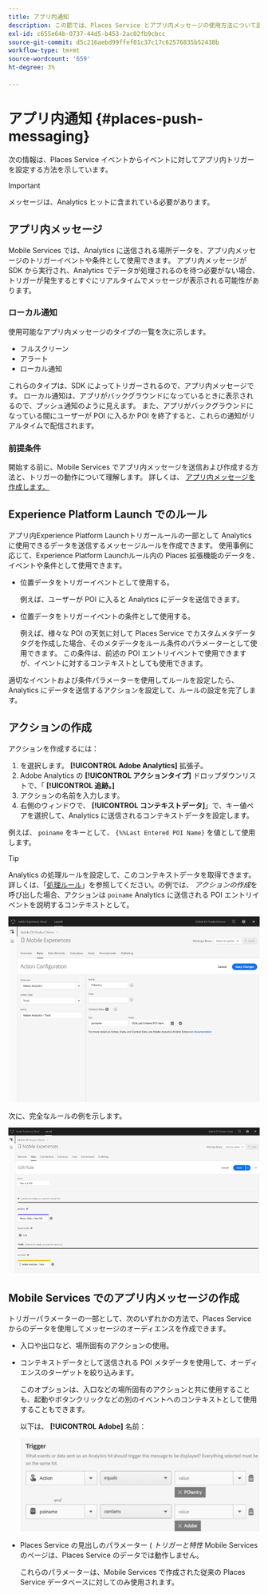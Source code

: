```yaml
---
title: アプリ内通知
description: この節では、Places Service とアプリ内メッセージの使用方法について説明します。
exl-id: c655e64b-0737-44d5-b453-2ac02fb9cbcc
source-git-commit: d5c216aebd99ffef01c37c17c62576835b52438b
workflow-type: tm+mt
source-wordcount: '659'
ht-degree: 3%

---
```


# アプリ内通知 {#places-push-messaging}

次の情報は、Places Service イベントからイベントに対してアプリ内トリガーを設定する方法を示しています。

>[!IMPORTANT]
>
>メッセージは、Analytics ヒットに含まれている必要があります。

## アプリ内メッセージ

Mobile Services では、Analytics に送信される場所データを、アプリ内メッセージのトリガーイベントや条件として使用できます。 アプリ内メッセージが SDK から実行され、Analytics でデータが処理されるのを待つ必要がない場合、トリガーが発生するとすぐにリアルタイムでメッセージが表示される可能性があります。

### ローカル通知

使用可能なアプリ内メッセージのタイプの一覧を次に示します。

* フルスクリーン
* アラート
* ローカル通知

これらのタイプは、SDK によってトリガーされるので、アプリ内メッセージです。 ローカル通知は、アプリがバックグラウンドになっているときに表示されるので、プッシュ通知のように見えます。 また、アプリがバックグラウンドになっている間にユーザーが POI に入るか POI を終了すると、これらの通知がリアルタイムで配信されます。

### 前提条件

開始する前に、Mobile Services でアプリ内メッセージを送信および作成する方法と、トリガーの動作について理解します。 詳しくは、 [アプリ内メッセージを作成します。](https://experienceleague.adobe.com/docs/discontinued/using/mobile-services.html)

##  Experience Platform Launch でのルール

アプリ内Experience Platform Launchトリガールールの一部として Analytics に使用できるデータを送信するメッセージルールを作成できます。 使用事例に応じて、Experience Platform Launchルール内の Places 拡張機能のデータを、イベントや条件として使用できます。

* 位置データをトリガーイベントとして使用する。

  例えば、ユーザーが POI に入ると Analytics にデータを送信できます。

* 位置データをトリガーイベントの条件として使用する。

  例えば、様々な POI の天気に対して Places Service でカスタムメタデータタグを作成した場合、そのメタデータをルール条件のパラメーターとして使用できます。 この条件は、前述の POI エントリイベントで使用できますが、イベントに対するコンテキストとしても使用できます。

適切なイベントおよび条件パラメーターを使用してルールを設定したら、Analytics にデータを送信するアクションを設定して、ルールの設定を完了します。

## アクションの作成

アクションを作成するには：

1. を選択します。 **[!UICONTROL Adobe Analytics]** 拡張子。
1. Adobe Analytics の **[!UICONTROL アクションタイプ]** ドロップダウンリストで、「 **[!UICONTROL 追跡。]**
1. アクションの名前を入力します。
1. 右側のウィンドウで、 **[!UICONTROL コンテキストデータ]**」で、キー値ペアを選択して、Analytics に送信されるコンテキストデータを設定します。

例えば、 `poiname` をキーとして、 `{%%Last Entered POI Name}` を値として使用します。

>[!TIP]
>
>Analytics の処理ルールを設定して、このコンテキストデータを取得できます。 詳しくは、「[処理ルール](https://experienceleague.adobe.com/docs/analytics/admin/admin-tools/manage-report-suites/edit-report-suite/report-suite-general/c-processing-rules/processing-rules.html)」を参照してください。の例では、 *アクションの作成*&#x200B;を呼び出した場合、アクションは `poiname` Analytics に送信される POI エントリイベントを説明するコンテキストとして。

![アクションの作成](/help/assets/configure-action.png)

次に、完全なルールの例を示します。

![完了ルール](/help/assets/create-a-rule.png)

## Mobile Services でのアプリ内メッセージの作成

トリガーパラメーターの一部として、次のいずれかの方法で、Places Service からのデータを使用してメッセージのオーディエンスを作成できます。

* 入口や出口など、場所固有のアクションの使用。
* コンテキストデータとして送信される POI メタデータを使用して、オーディエンスのターゲットを絞り込みます。

  このオプションは、入口などの場所固有のアクションと共に使用することも、起動やボタンクリックなどの別のイベントへのコンテキストとして使用することもできます。

  以下は、 **[!UICONTROL Adobe]** 名前：

  ![トリガーパラメーター](/help/assets/trigger-parameters.png)

* Places Service の見出しのパラメーター ( *トリガーと特性* Mobile Services のページは、Places Service のデータでは動作しません。

  これらのパラメーターは、Mobile Services で作成された従来の Places Service データベースに対してのみ使用されます。
